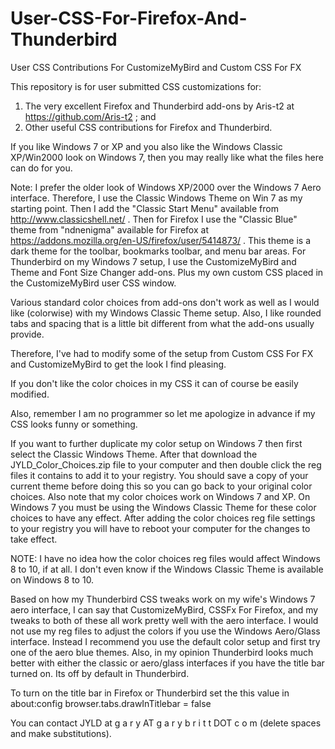 # User-CSS-For-Firefox-And-Thunderbird
User CSS Contributions For CustomizeMyBird and Custom CSS For FX

This repository is for user submitted CSS customizations for:
1.  The very excellent Firefox and Thunderbird add-ons by Aris-t2 at https://github.com/Aris-t2 ; and
2.  Other useful CSS contributions for Firefox and Thunderbird.

If you like Windows 7 or XP and you also like the Windows Classic XP/Win2000 look on Windows 7, then you may really like what the files here can do for you.

Note:  I prefer the older look of Windows XP/2000 over the Windows 7 Aero interface.  Therefore, I use the Classic Windows Theme on Win 7 as my starting point.  Then I add the "Classic Start Menu" available from http://www.classicshell.net/ .  Then for Firefox I use the "Classic Blue" theme from "ndnenigma" available for Firefox at https://addons.mozilla.org/en-US/firefox/user/5414873/ .  This theme is a dark theme for the toolbar, bookmarks toolbar, and menu bar areas.  For Thunderbird on my Windows 7 setup, I use the CustomizeMyBird and Theme and Font Size Changer add-ons.  Plus my own custom CSS placed in the CustomizeMyBird user CSS window.

Various standard color choices from add-ons don't work as well as I would like (colorwise) with my Windows Classic Theme setup.  Also, I like rounded tabs and spacing that is a little bit different from what the add-ons usually provide.

Therefore, I've had to modify some of the setup from Custom CSS For FX and CustomizeMyBird to get the look I find pleasing.

If you don't like the color choices in my CSS it can of course be easily modified.

Also, remember I am no programmer so let me apologize in advance if my CSS looks funny or something.

If you want to further duplicate my color setup on Windows 7 then first select the Classic Windows Theme.  After that download the JYLD_Color_Choices.zip file to your computer and then double click the reg files it contains to add it to your registry.  You should save a copy of your current theme before doing this so you can go back to your original color choices.  Also note that my color choices work on Windows 7 and XP.  On Windows 7 you must be using the Windows Classic Theme for these color choices to have any effect.  After adding the color choices reg file settings to your registry you will have to reboot your computer for the changes to take effect.  

NOTE:  I have no idea how the color choices reg files would affect Windows 8 to 10, if at all.  I don't even know if the Windows Classic Theme is available on Windows 8 to 10.

Based on how my Thunderbird CSS tweaks work on my wife's Windows 7 aero interface, I can say that CustomizeMyBird, CSSFx For Firefox, and my tweaks to both of these all work pretty well with the aero interface.  I would not use my reg files to adjust the colors if you use the Windows Aero/Glass interface.  Instead I recommend you use the default color setup and first try one of the aero blue themes.  Also, in my opinion Thunderbird looks much better with either the classic or aero/glass interfaces if you have the title bar 
turned on.  Its off by default in Thunderbird.  

To turn on the title bar in Firefox or Thunderbird set the this value in about:config 
browser.tabs.drawInTitlebar = false

You can contact JYLD at g a r y AT g a r y b r i t t DOT c o m (delete spaces and make substitutions).
